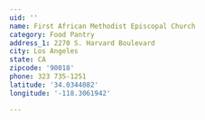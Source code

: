 ```yaml
---
uid: ''
name: First African Methodist Episcopal Church
category: Food Pantry
address_1: 2270 S. Harvard Boulevard
city: Los Angeles
state: CA
zipcode: '90018'
phone: 323 735-1251
latitude: '34.0344082'
longitude: '-118.3061942'

---
```

